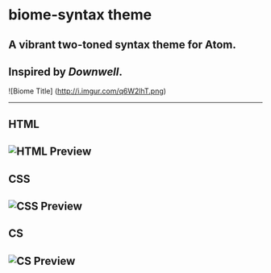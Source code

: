 # biome-syntax theme
## A vibrant two-toned syntax theme for Atom.
## Inspired by *Downwell*.

![Biome Title] (http://i.imgur.com/q6W2lhT.png)

---
## HTML
![HTML Preview](http://i.imgur.com/fqK699p.png)
---
## CSS
![CSS Preview](http://i.imgur.com/gkAjGk8.png)
---
## CS
![CS Preview](http://i.imgur.com/nty8wDc.png)
---
